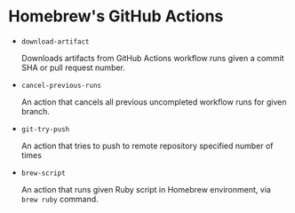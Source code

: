 # Homebrew's GitHub Actions

- `download-artifact`

  Downloads artifacts from GitHub Actions workflow runs given a commit SHA or pull request number.

- `cancel-previous-runs`

  An action that cancels all previous uncompleted workflow runs for given branch.

- `git-try-push`

  An action that tries to push to remote repository specified number of times

- `brew-script`

  An action that runs given Ruby script in Homebrew environment, via `brew ruby` command.

